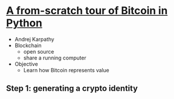 # [A from-scratch tour of Bitcoin in Python](http://karpathy.github.io/2021/06/21/blockchain/)

* Andrej Karpathy
* Blockchain
  * open source
  * share a running computer
* Objective
  * Learn how Bitcoin represents value

## Step 1: generating a crypto identity
